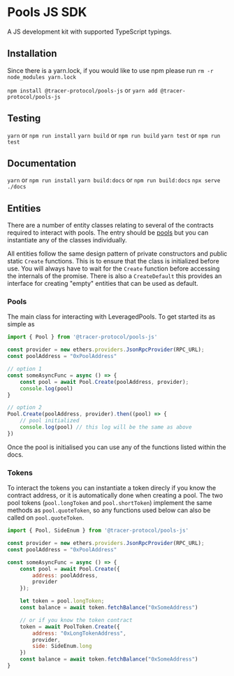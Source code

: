 # Pools JS SDK
A JS development kit with supported TypeScript typings.

## Installation

Since there is a yarn.lock, if you would like to use npm please run
`rm -r node_modules yarn.lock`

`npm install @tracer-protocol/pools-js` or `yarn add @tracer-protocol/pools-js`

## Testing
`yarn` or `npm run install`
`yarn build` or `npm run build`
`yarn test` or `npm run test`

## Documentation
`yarn` or `npm run install`
`yarn build:docs` or `npm run build:docs`
`npx serve ./docs`

## Entities
There are a number of entity classes relating to several of the contracts required to interact with pools.
The entry should be [pools](./src/entities/pool.ts) but you can instantiate any of the classes individually.

All entities follow the same design pattern of private constructors and public static `Create` functions.
This is to ensure that the class is initialized before use. You will always have to wait for the `Create`
function before accessing the internals of the promise. There is also a `CreateDefault` this provides an
interface for creating "empty" entities that can be used as default.

### Pools
The main class for interacting with LeveragedPools. To get started its as simple as
```javascript
import { Pool } from '@tracer-protocol/pools-js'

const provider = new ethers.providers.JsonRpcProvider(RPC_URL);
const poolAddress = "0xPoolAddress"

// option 1
const someAsyncFunc = async () => {
	const pool = await Pool.Create(poolAddress, provider);
	console.log(pool)
}

// option 2
Pool.Create(poolAddress, provider).then((pool) => {
	// pool initialized
	console.log(pool) // this log will be the same as above
})
```

Once the pool is initialised you can use any of the functions listed within the docs.

### Tokens
To interact the tokens you can instantiate a token direcly if you know the contract address,
or it is automatically done when creating a pool. The two pool tokens
(`pool.longToken` and `pool.shortToken`) implement the same methods as `pool.quoteToken`, so any
functions used below can also be called on `pool.quoteToken`.

```javascript
import { Pool, SideEnum } from '@tracer-protocol/pools-js'

const provider = new ethers.providers.JsonRpcProvider(RPC_URL);
const poolAddress = "0xPoolAddress"

const someAsyncFunc = async () => {
	const pool = await Pool.Create({
		address: poolAddress, 
		provider
	});

	let token = pool.longToken;
	const balance = await token.fetchBalance("0xSomeAddress")

	// or if you know the token contract
	token = await PoolToken.Create({
		address: "0xLongTokenAddress", 
		provider,
		side: SideEnum.long
	})
	const balance = await token.fetchBalance("0xSomeAddress")
}
```
